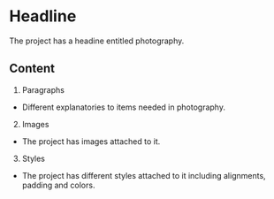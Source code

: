 # Headline
The project has a headine entitled photography.

## Content

1. Paragraphs
* Different explanatories to items needed in photography.
2. Images
* The project has images attached to it. 
3. Styles
* The project has different styles attached to it including alignments, padding and colors.
